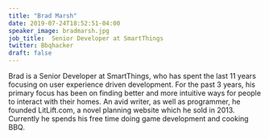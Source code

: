 ```yaml
---
title: "Brad Marsh"
date: 2019-07-24T18:52:51-04:00
speaker_image: bradmarsh.jpg
job_title:  Senior Developer at SmartThings
twitter: Bbqhacker
draft: false
---
```


Brad is a Senior Developer at SmartThings, who has spent the last 11 years focusing on user experience driven development. For the past 3 years, his primary focus has been on finding better and more intuitive ways for people to interact with their homes. An avid writer, as well as programmer, he founded LitLift.com, a novel planning website which he sold in 2013. Currently he spends his free time doing game development and cooking BBQ.